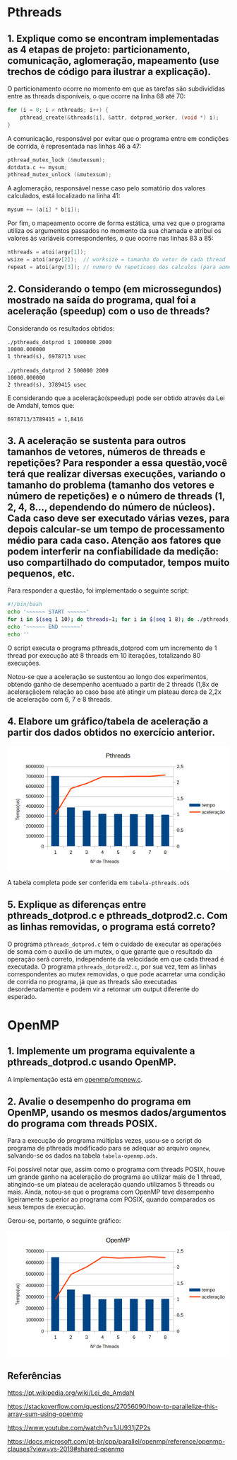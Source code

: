 # Pthreads
## 1. Explique como se encontram implementadas as 4 etapas de projeto: particionamento, comunicação, aglomeração, mapeamento (use trechos de código para ilustrar a explicação).
O particionamento ocorre no momento em que as tarefas são subdivididas entre as threads disponíveis, o que ocorre na linha 68 até 70:
```c
for (i = 0; i < nthreads; i++) {
    pthread_create(&threads[i], &attr, dotprod_worker, (void *) i);
}
```

A comunicação, responsável por evitar que o programa entre em condições de corrida, é representada nas linhas 46 a 47:
```c
pthread_mutex_lock (&mutexsum);
dotdata.c += mysum;
pthread_mutex_unlock (&mutexsum);
```

A aglomeração, responsável nesse caso pelo somatório dos valores calculados, está localizado na linha 41:
```c
mysum += (a[i] * b[i]);
```

Por fim, o mapeamento ocorre de forma estática, uma vez que o programa utiliza os argumentos passados no momento da sua chamada e atribui os valores às variáveis correspondentes, o que ocorre nas linhas 83 a 85:
```c
nthreads = atoi(argv[1]); 
wsize = atoi(argv[2]);  // worksize = tamanho do vetor de cada thread
repeat = atoi(argv[3]); // numero de repeticoes dos calculos (para aumentar carga)
```

## 2. Considerando o tempo (em microssegundos) mostrado na saída do programa, qual foi a aceleração (speedup) com o uso de threads?

Considerando os resultados obtidos:

```
./pthreads_dotprod 1 1000000 2000 
10000.000000
1 thread(s), 6978713 usec

./pthreads_dotprod 2 500000 2000  
10000.000000
2 thread(s), 3789415 usec
```
E considerando que a aceleração(speedup) pode ser obtido através da Lei de Amdahl, temos que:
```
6978713/3789415 = 1,8416
```

## 3. A aceleração se sustenta para outros tamanhos de vetores, números de threads e repetições? Para responder a essa questão,você terá que realizar diversas execuções, variando o tamanho do problema (tamanho dos vetores e número de repetições) e o número de threads (1, 2, 4, 8..., dependendo do número de núcleos). Cada caso deve ser executado várias vezes, para depois calcular-se um tempo de processamento médio para cada caso. Atenção aos fatores que podem interferir na confiabilidade da medição: uso compartilhado do computador, tempos muito pequenos, etc.

Para responder a questão, foi implementado o seguinte script:
```bash
#!/bin/bash
echo '~~~~~~ START ~~~~~~'
for i in $(seq 1 10); do threads=1; for i in $(seq 1 8); do ./pthreads_dotprod $threads $((1000000/$threads)) 2000 | grep 'thread'; echo ''; threads=$(($threads+1)); done; done
echo '~~~~~~ END ~~~~~~'
echo ''
```
O script executa o programa pthreads_dotprod com um incremento de 1 thread por execução até 8 threads em 10 iterações, totalizando 80 execuções.

Notou-se que a aceleração se sustentou ao longo dos experimentos, obtendo ganho de desempenho acentuado a partir de 2 threads (1,8x de aceleração)em relação ao caso base até atingir um plateau derca de 2,2x de aceleração com 6, 7 e 8 threads.
## 4. Elabore um gráfico/tabela de aceleração a partir dos dados obtidos no exercício anterior.

![](pthreads_dotprod/grafico.png)

A tabela completa pode ser conferida em ```tabela-pthreads.ods```

## 5. Explique as diferenças entre pthreads_dotprod.c e pthreads_dotprod2.c. Com as linhas removidas, o programa está correto?

O programa ```pthreads_dotprod.c``` tem o cuidado de executar as operações de soma com o auxílio de um mutex, o que garante que o resultado da operação será correto, independente da velocidade em que cada thread é executada. O programa ```pthreads_dotprod2.c```, por sua vez, tem as linhas correspondentes ao mutex removidas, o que pode acarretar uma condição de corrida no programa, já que as threads são executadas desordenadamente e podem vir a retornar um output diferente do esperado.
# OpenMP
## 1. Implemente um programa equivalente a pthreads_dotprod.c usando OpenMP.
A implementação está em [openmp/ompnew.c](https://github.com/elc139/t2-gafantinel/blob/master/openmp/ompnew.c).

## 2. Avalie o desempenho do programa em OpenMP, usando os mesmos dados/argumentos do programa com threads POSIX.
Para a execução do programa múltiplas vezes, usou-se o script do programa de pthreads modificado para se adequar ao arquivo ```ompnew```, salvando-se os dados na tabela ```tabela-openmp.ods```.

Foi possível notar que, assim como o programa com threads POSIX, houve um grande ganho na aceleração do programa ao utilizar mais de 1 thread, atingindo-se um plateau de aceleração quando utilizamos 5 threads ou mais. Ainda, notou-se que o programa com OpenMP teve desempenho ligeiramente superior ao programa com POSIX, quando comparados os seus tempos de execução.

Gerou-se, portanto, o seguinte gráfico:

![](openmp/grafico-openmp.png)

## Referências

https://pt.wikipedia.org/wiki/Lei_de_Amdahl

https://stackoverflow.com/questions/27056090/how-to-parallelize-this-array-sum-using-openmp

https://www.youtube.com/watch?v=1JU931jZP2s

https://docs.microsoft.com/pt-br/cpp/parallel/openmp/reference/openmp-clauses?view=vs-2019#shared-openmp

